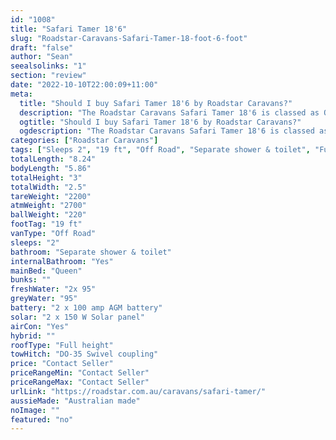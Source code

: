 ```yaml
---
id: "1008"
title: "Safari Tamer 18'6"
slug: "Roadstar-Caravans-Safari-Tamer-18-foot-6-foot"
draft: "false"
author: "Sean"
seealsolinks: "1"
section: "review"
date: "2022-10-10T22:00:09+11:00"
meta:
  title: "Should I buy Safari Tamer 18'6 by Roadstar Caravans?"
  description: "The Roadstar Caravans Safari Tamer 18'6 is classed as Off Road, and sleeps 2 people. It is Australian made and comes in at 19 ft. It generally has Separate shower & toilet."
  ogtitle: "Should I buy Safari Tamer 18'6 by Roadstar Caravans?"
  ogdescription: "The Roadstar Caravans Safari Tamer 18'6 is classed as Off Road, and sleeps 2 people. It is Australian made and comes in at 19 ft. It generally has Separate shower & toilet."
categories: ["Roadstar Caravans"]
tags: ["Sleeps 2", "19 ft", "Off Road", "Separate shower & toilet", "Full height", "Price Unknown", "Australian made"]
totalLength: "8.24"
bodyLength: "5.86"
totalHeight: "3"
totalWidth: "2.5"
tareWeight: "2200"
atmWeight: "2700"
ballWeight: "220"
footTag: "19 ft"
vanType: "Off Road"
sleeps: "2"
bathroom: "Separate shower & toilet"
internalBathroom: "Yes"
mainBed: "Queen"
bunks: ""
freshWater: "2x 95"
greyWater: "95"
battery: "2 x 100 amp AGM battery"
solar: "2 x 150 W Solar panel"
airCon: "Yes"
hybrid: ""
roofType: "Full height"
towHitch: "DO-35 Swivel coupling"
price: "Contact Seller"
priceRangeMin: "Contact Seller"
priceRangeMax: "Contact Seller"
urlLink: "https://roadstar.com.au/caravans/safari-tamer/"
aussieMade: "Australian made"
noImage: ""
featured: "no"
---
```

